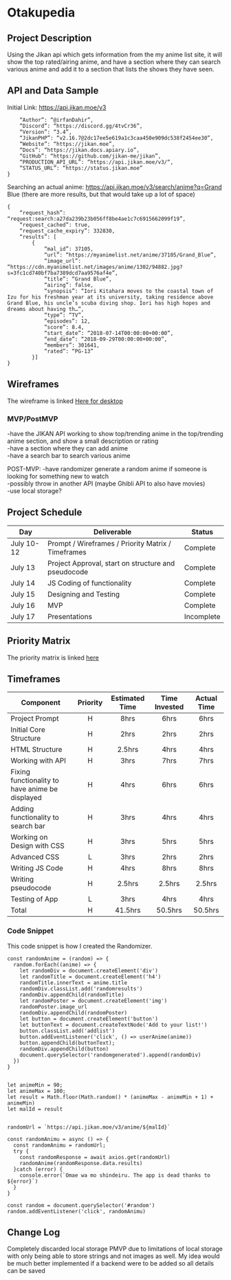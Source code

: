 # Otakupedia

## Project Description
Using the Jikan api which gets information from the my anime list site, it will show the top rated/airing anime, and have a section where they can search various anime and add it to a section that lists the shows they have seen.<br>

## API and Data Sample
Initial Link:  https://api.jikan.moe/v3
```{
    “Author”: “@irfanDahir”,
    “Discord”: “https://discord.gg/4tvCr36”,
    “Version”: “3.4”,
    “JikanPHP”: “v2.16.7@2dc17ee5e619a1c3caa450e909dc538f2454ee30”,
    “Website”: “https://jikan.moe”,
    “Docs”: “https://jikan.docs.apiary.io”,
    “GitHub”: “https://github.com/jikan-me/jikan”,
    “PRODUCTION_API_URL”: “https://api.jikan.moe/v3/“,
    “STATUS_URL”: “https://status.jikan.moe”
}
```

Searching an actual anime:  https://api.jikan.moe/v3/search/anime?q=Grand Blue (there are more results, but that would take up a lot of space)
```
{
    “request_hash”: “request:search:a27da239b23b056ff8be4ae1c7c6915662099f19”,
    “request_cached”: true,
    “request_cache_expiry”: 332830,
    “results”: [
        {
            “mal_id”: 37105,
            “url”: “https://myanimelist.net/anime/37105/Grand_Blue”,
            “image_url”: “https://cdn.myanimelist.net/images/anime/1302/94882.jpg?s=3fc1cd740bf7ba7389dcd7aa9576af4e”,
            “title”: “Grand Blue”,
            “airing”: false,
            “synopsis”: “Iori Kitahara moves to the coastal town of Izu for his freshman year at its university, taking residence above Grand Blue, his uncle’s scuba diving shop. Iori has high hopes and dreams about having th…”,
            “type”: “TV”,
            “episodes”: 12,
            “score”: 8.4,
            “start_date”: “2018-07-14T00:00:00+00:00”,
            “end_date”: “2018-09-29T00:00:00+00:00”,
            “members”: 301641,
            “rated”: “PG-13”
        }]
}
```
## Wireframes
The wireframe is linked <a href="https://git.generalassemb.ly/kbongco/Otakupedia/blob/master/Otakupedia.png">Here for desktop</a>

### MVP/PostMVP
-have the JIKAN API working to show top/trending anime in the top/trending anime section, and show a small description or rating<br>
-have a section where they can add anime<br>
-have a search bar to search various anime<br>

POST-MVP:
-have randomizer generate a random anime if someone is looking for something new to watch<br>
-possibly throw in another API (maybe Ghibli API to also have movies)<br>
-use local storage?<br>

## Project Schedule
|  Day | Deliverable | Status
|---|---| ---|
|July 10-12| Prompt / Wireframes / Priority Matrix / Timeframes | Complete
|July 13| Project Approval, start on structure and pseudocode  | Complete
|July 14| JS Coding of functionality| Complete
|July 15| Designing and Testing| Complete
|July 16| MVP | Complete
|July 17| Presentations | Incomplete

## Priority Matrix
The priority matrix is linked <a href="https://photos.app.goo.gl/8uVCgdv83B3CCGRe9">here</a>

## Timeframes
| Component | Priority | Estimated Time | Time Invested | Actual Time |
| --- | :---: |  :---: | :---: | :---: |
|Project Prompt | H | 8hrs| 6hrs | 6hrs |
|Initial Core Structure | H | 2hrs| 2hrs | 2hrs |
| HTML Structure | H | 2.5hrs| 4hrs | 4hrs |
| Working with API | H | 3hrs| 7hrs | 7hrs |
| Fixing functionality to have anime be displayed| H | 4hrs| 6hrs | 6hrs |
| Adding functionality to search bar | H | 3hrs| 4hrs | 4hrs |
| Working on Design with CSS| H | 3hrs| 5hrs | 5hrs |
| Advanced CSS| L | 3hrs| 2hrs | 2hrs |
| Writing JS Code | H | 4hrs| 8hrs | 8hrs |
| Writing pseudocode | H | 2.5hrs| 2.5hrs | 2.5hrs |
| Testing of App| L | 3hrs| 4hrs | 4hrs |
| Total | H | 41.5hrs| 50.5hrs | 50.5hrs |

### Code Snippet 
This code snippet is how I created the Randomizer. 
```
const randomAnime = (random) => {
  random.forEach((anime) => {
    let randomDiv = document.createElement('div')
    let randomTitle = document.createElement('h4')
    randomTitle.innerText = anime.title
    randomDiv.classList.add('randomresults')
    randomDiv.appendChild(randomTitle)
    let randomPoster = document.createElement('img')
    randomPoster.image_url
    randomDiv.appendChild(randomPoster)
    let button = document.createElement('button')
    let buttonText = document.createTextNode('Add to your list!')
    button.classList.add('addlist')
    button.addEventListener('click', () => userAnime(anime))
    button.appendChild(buttonText);
    randomDiv.appendChild(button)
    document.querySelector('randomgenerated').append(randomDiv)
  })
}


let animeMin = 90;
let animeMax = 100; 
let result = Math.floor(Math.random() * (animeMax - animeMin + 1) + animeMin)
let malId = result


randomUrl = `https://api.jikan.moe/v3/anime/${malId}`

const randomAnimu = async () => {
  const randomAnimu = randomUrl;
  try {
    const randomResponse = await axios.get(randomUrl)
    randomAnime(randomResponse.data.results)
  }catch (error) {
    console.error(`Omae wa mo shindeiru. The app is dead thanks to ${error}`)
  }
}

const random = document.querySelector('#random')
random.addEventListener('click', randomAnimu)
```

## Change Log
Completely discarded local storage PMVP due to limitations of local storage with only
being able to store strings and not images as well. My idea would be much better implemented
if a backend were to be added so all details can be saved